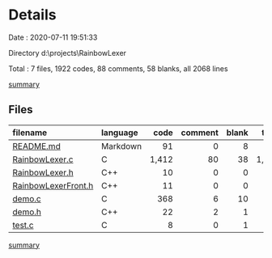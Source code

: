 # Details

Date : 2020-07-11 19:51:33

Directory d:\projects\RainbowLexer

Total : 7 files,  1922 codes, 88 comments, 58 blanks, all 2068 lines

[summary](results.md)

## Files
| filename | language | code | comment | blank | total |
| :--- | :--- | ---: | ---: | ---: | ---: |
| [README.md](/README.md) | Markdown | 91 | 0 | 8 | 99 |
| [RainbowLexer.c](/RainbowLexer.c) | C | 1,412 | 80 | 38 | 1,530 |
| [RainbowLexer.h](/RainbowLexer.h) | C++ | 10 | 0 | 0 | 10 |
| [RainbowLexerFront.h](/RainbowLexerFront.h) | C++ | 11 | 0 | 0 | 11 |
| [demo.c](/demo.c) | C | 368 | 6 | 10 | 384 |
| [demo.h](/demo.h) | C++ | 22 | 2 | 1 | 25 |
| [test.c](/test.c) | C | 8 | 0 | 1 | 9 |

[summary](results.md)